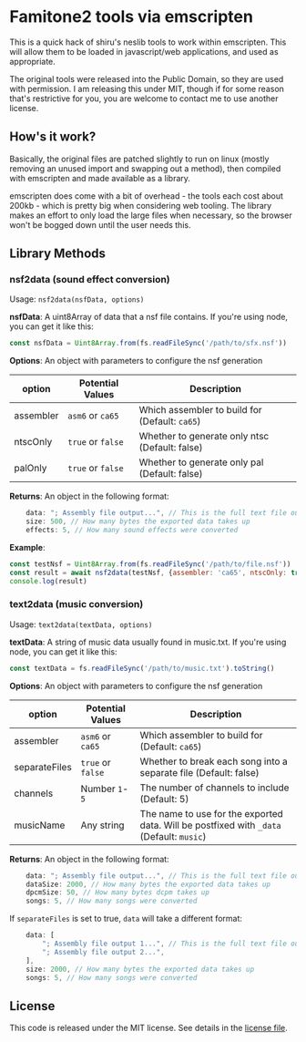 # Famitone2 tools via emscripten

This is a quick hack of shiru's neslib tools to work within emscripten. This will allow them to be loaded
in javascript/web applications, and used as appropriate. 

The original tools were released into the Public Domain, so they are used with permission. I am releasing
this under MIT, though if for some reason that's restrictive for you, you are welcome to contact me to use
another license. 

## How's it work?

Basically, the original files are patched slightly to run on linux (mostly removing an unused import and swapping
out a method), then compiled with emscripten and made available as a library.

emscripten does come with a bit of overhead - the tools each cost about 200kb - which is pretty big when considering
web tooling. The library makes an effort to only load the large files when necessary, so the browser won't be bogged
down until the user needs this.

## Library Methods

### nsf2data (sound effect conversion)

Usage: `nsf2data(nsfData, options)`

**nsfData**: A uint8Array of data that a nsf file contains. If you're using node, you can get it like this:
```javascript
const nsfData = Uint8Array.from(fs.readFileSync('/path/to/sfx.nsf'))
```

**Options**: An object with parameters to configure the nsf generation

| option    | Potential Values | Description                                    |
|-----------|------------------|------------------------------------------------|
| assembler | `asm6` or `ca65` | Which assembler to build for (Default: `ca65`) |
| ntscOnly  | `true` or `false`| Whether to generate only ntsc (Default: false) |
| palOnly   | `true` or `false`| Whether to generate only pal (Default: false)  |

**Returns**: An object in the following format:
```javascript
    data: "; Assembly file output...", // This is the full text file output, in string form
    size: 500, // How many bytes the exported data takes up
    effects: 5, // How many sound effects were converted
```

**Example**:
```javascript
const testNsf = Uint8Array.from(fs.readFileSync('/path/to/file.nsf'))
const result = await nsf2data(testNsf, {assembler: 'ca65', ntscOnly: true})
console.log(result)
```

### text2data (music conversion)

Usage: `text2data(textData, options)`

**textData**: A string of music data usually found in music.txt. If you're using node, you can get it like this:
```javascript
const textData = fs.readFileSync('/path/to/music.txt').toString()
```

**Options**: An object with parameters to configure the nsf generation

| option          | Potential Values  | Description                                                      |
|-----------------|-------------------|------------------------------------------------------------------|
| assembler       | `asm6` or `ca65`  | Which assembler to build for (Default: `ca65`)                   |
| separateFiles   | `true` or `false` | Whether to break each song into a separate file (Default: false) |
| channels        | Number `1`-`5`    | The number of channels to include (Default: 5)                   |
| musicName       | Any string        | The name to use for the exported data. Will be postfixed with `_data` (Default: `music`) |

**Returns**: An object in the following format:
```javascript
    data: "; Assembly file output...", // This is the full text file output, in string form
    dataSize: 2000, // How many bytes the exported data takes up
    dpcmSize: 50, // How many bytes dcpm takes up 
    songs: 5, // How many songs were converted
```

If `separateFiles` is set to true, `data` will take a different format: 

```javascript
    data: [
        "; Assembly file output 1...", // This is the full text file output, in string form
        "; Assembly file output 2...",
    ],
    size: 2000, // How many bytes the exported data takes up
    songs: 5, // How many songs were converted
```



## License 

This code is released under the MIT license. See details in the [license file](./LICENSE).